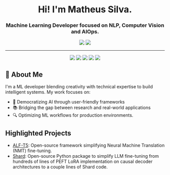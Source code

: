 
<h1 align="center">
  <br>
  Hi! I'm Matheus Silva.
  <br>
</h1>

<h3 align="center">Machine Learning Developer focused on NLP, Computer Vision and AIOps.</h3>

<p align="center">
  <a href="https://linkedin.com/in/matjsilva"><img src="https://img.shields.io/badge/LinkedIn-0077B5?style=for-the-badge&logo=linkedin&logoColor=white" /></a>
  <a href="mailto:matjsz42@gmail.com"><img src="https://img.shields.io/badge/Gmail-D14836?style=for-the-badge&logo=gmail&logoColor=white" /></a>
</p>

<hr/>

<p align="center">
 <img src="https://img.shields.io/badge/python-3670A0?style=for-the-badge&logo=python&logoColor=ffdd54" />
 <img src="https://img.shields.io/badge/PyTorch-EE4C2C?style=for-the-badge&logo=pytorch&logoColor=white" />
 <img src="https://img.shields.io/badge/-Pandas-333333?style=for-the-badge&logo=pandas&logoColor=white" />
 <img src="https://img.shields.io/badge/-Polars-333333?style=for-the-badge&logo=polars&logoColor=white" />
 <img src="https://img.shields.io/badge/docker-257bd6?style=for-the-badge&logo=docker&logoColor=white" />
</p>

## 🚀 About Me
I'm a ML developer blending creativity with technical expertise to build intelligent systems. My work focuses on:
- 🤖 Democratizing AI through user-friendly frameworks
- 📚 Bridging the gap between research and real-world applications
- 🔍 Optimizing ML workflows for production environments.

## Highlighted Projects

- [ALF-T5](https://github.com/matjsz/alf-t5): Open-source framework simplifying Neural Machine Translation (NMT) fine-tuning.
- [Shard](https://github.com/matjsz/shard): Open-source Python package to simplify LLM fine-tuning from hundreds of lines of PEFT LoRA implementation on causal decoder architectures to a couple lines of Shard code.

